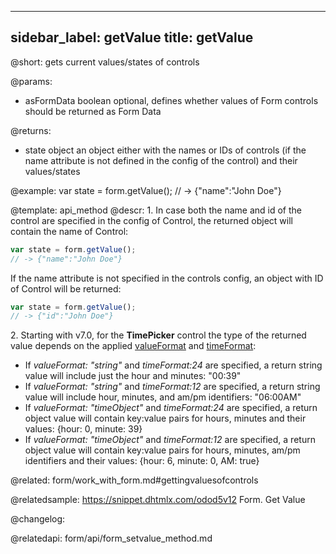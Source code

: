 
---
sidebar_label: getValue
title: getValue
---          

@short: gets current values/states of controls


@params:
- asFormData	boolean		optional, defines whether values of Form controls should be returned as Form Data

@returns:
- state 		object		an object either with the names or IDs of controls (if the name attribute is not defined in the config of the control) and their values/states


@example:
var state = form.getValue();
// -> {"name":"John Doe"}


@template: api_method
@descr:
1\. In case both the name and id of the control are specified in the config of Control, the returned object will contain the name of Control:

~~~js
var state = form.getValue();
// -> {"name":"John Doe"}
~~~

If the name attribute is not specified in the controls config, an object with ID of Control will be returned:

~~~js
var state = form.getValue();
// -> {"id":"John Doe"}
~~~

2\. Starting with v7.0, for the **TimePicker** control the type of the returned value depends on the applied [valueFormat](form/timepicker.md#addingtimepicker) and [timeFormat](form/timepicker.md#addingtimepicker):

- If *valueFormat: "string"*  and *timeFormat:24* are specified, a return string value will include just the hour and minutes: "00:39"
- If *valueFormat: "string"*  and *timeFormat:12* are specified, a return string value will include hour, minutes, and am/pm identifiers: "06:00AM"
- If *valueFormat: "timeObject"*  and *timeFormat:24* are specified, a return object value will contain key:value pairs for hours, minutes and their values: {hour: 0, minute: 39}
- If *valueFormat: "timeObject"*  and *timeFormat:12* are specified, a return object value will contain key:value pairs for hours, minutes, am/pm identifiers and their values: {hour: 6, minute: 0, AM: true}


@related: form/work_with_form.md#gettingvaluesofcontrols

@relatedsample: https://snippet.dhtmlx.com/odod5v12	Form. Get Value




@changelog:

@relatedapi:
form/api/form_setvalue_method.md

